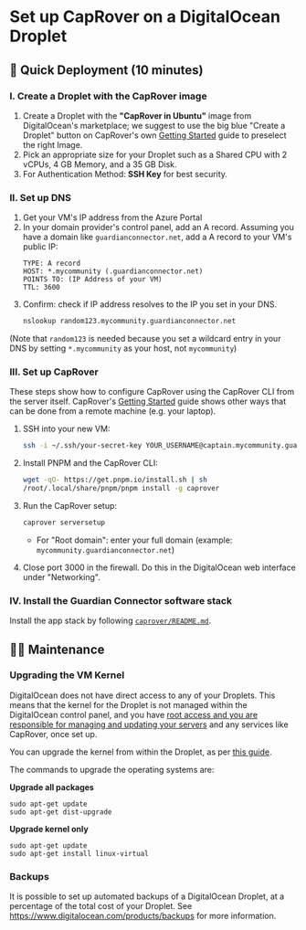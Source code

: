 # Set up CapRover on a DigitalOcean Droplet


## 🚀 Quick Deployment (10 minutes)

### I. Create a Droplet with the CapRover image

1. Create a Droplet with the **"CapRover in Ubuntu"** image from DigitalOcean's marketplace; we suggest to use the big blue "Create a Droplet" button on CapRover's own [Getting Started](https://caprover.com/docs/get-started.html) guide to preselect the right Image.
2. Pick an appropriate size for your Droplet such as a Shared CPU with 2 vCPUs, 4 GB Memory, and a 35 GB Disk.
3. For Authentication Method: **SSH Key** for best security.

### II. Set up DNS

1. Get your VM's IP address from the Azure Portal
2. In your domain provider's control panel, add an A record. Assuming you have a domain like `guardianconnector.net`, add a A record to your VM's public IP:
    ```
    TYPE: A record
    HOST: *.mycommunity (.guardianconnector.net)
    POINTS TO: (IP Address of your VM)
    TTL: 3600
    ```
3. Confirm: check if IP address resolves to the IP you set in your DNS.
    ```bash
    nslookup random123.mycommunity.guardianconnector.net
    ```

(Note that `random123` is needed because you set a wildcard entry in your DNS by setting `*.mycommunity` as your host, not `mycommunity`)

### III. Set up CapRover

These steps show how to configure CapRover using the CapRover CLI from the server itself.
CapRover's [Getting Started](https://caprover.com/docs/get-started.html#step-3-configure-and-initialize-caprover) guide shows other ways that can be done from a remote machine (e.g. your laptop).

1. SSH into your new VM:
    ```bash
    ssh -i ~/.ssh/your-secret-key YOUR_USERNAME@captain.mycommunity.guardianconnector.com
    ```
2. Install PNPM and the CapRover CLI:
    ```bash
    wget -qO- https://get.pnpm.io/install.sh | sh
    /root/.local/share/pnpm/pnpm install -g caprover
    ```
3. Run the CapRover setup:
    ```bash
    caprover serversetup
    ```
    - For "Root domain": enter your full domain (example: `mycommunity.guardianconnector.net`)

4. Close port 3000 in the firewall. Do this in the DigitalOcean web interface under "Networking".


### IV. Install the Guardian Connector software stack

Install the app stack by following [`caprover/README.md`](https://github.com/ConservationMetrics/gc-forge/blob/main/caprover/README.md).


## 👩‍💻 Maintenance

### Upgrading the VM Kernel

DigitalOcean does not have direct access to any of your Droplets. This means that the kernel for the Droplet is not managed within the DigitalOcean control panel, and you have [root access and you are responsible for managing and updating your servers](https://www.digitalocean.com/community/questions/security-updates-for-my-ubuntu-droplet) and any services like CapRover, once set up.

You can upgrade the kernel from within the Droplet, as per [this guide](https://docs.digitalocean.com/products/droplets/how-to/kernel/).

The commands to upgrade the operating systems are:

**Upgrade all packages**
```
sudo apt-get update
sudo apt-get dist-upgrade

```

**Upgrade kernel only**
```
sudo apt-get update
sudo apt-get install linux-virtual
```

### Backups

It is possible to set up automated backups of a DigitalOcean Droplet, at a percentage of the total cost of your Droplet. See https://www.digitalocean.com/products/backups for more information.
